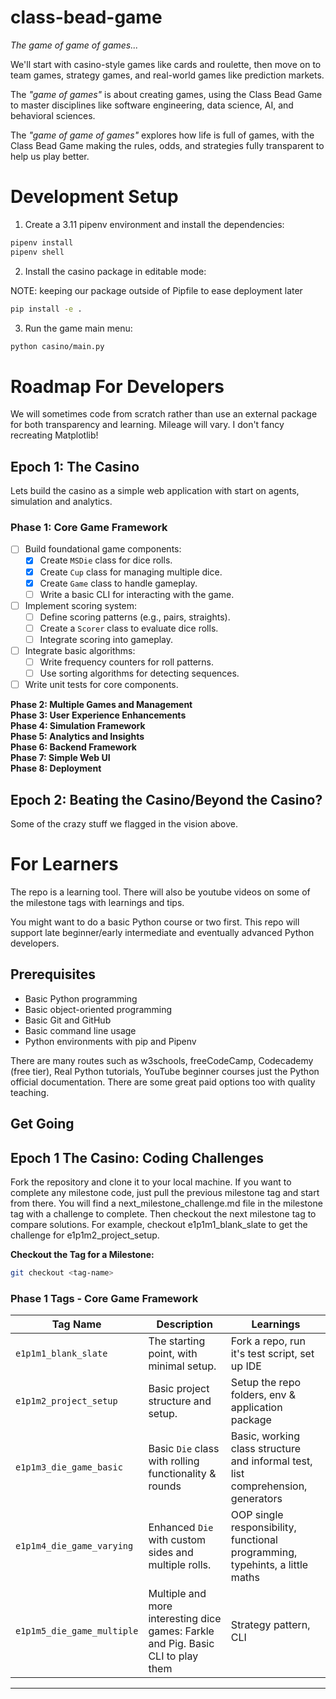 # class-bead-game
*The game of game of games...*

We'll start with casino-style games like cards and roulette, then move on to team games, strategy games, and real-world games like prediction markets.

The *"game of games"* is about creating games, using the Class Bead Game to master disciplines like software engineering, data science, AI, and behavioral sciences.

The *"game of game of games"* explores how life is full of games, with the Class Bead Game making the rules, odds, and strategies fully transparent to help us play better.

# Development Setup

1. Create a 3.11 pipenv environment and install the dependencies:

```bash
pipenv install
pipenv shell
```
2. Install the casino package in editable mode:

NOTE: keeping our package outside of Pipfile to ease deployment later

```bash
pip install -e .
```
3. Run the game main menu:

```bash
python casino/main.py
```

# Roadmap For Developers
We will sometimes code from scratch rather than use an external package for both transparency and learning. Mileage will vary. I don't fancy recreating Matplotlib!

## Epoch 1: The Casino
Lets build the casino as a simple web application with start on agents, simulation and analytics.

### **Phase 1: Core Game Framework**
- [ ] Build foundational game components:
  - [x] Create `MSDie` class for dice rolls.
  - [x] Create `Cup` class for managing multiple dice.
  - [x] Create `Game` class to handle gameplay.
  - [ ] Write a basic CLI for interacting with the game.
- [ ] Implement scoring system:
  - [ ] Define scoring patterns (e.g., pairs, straights).
  - [ ] Create a `Scorer` class to evaluate dice rolls.
  - [ ] Integrate scoring into gameplay.
- [ ] Integrate basic algorithms:
  - [ ] Write frequency counters for roll patterns.
  - [ ] Use sorting algorithms for detecting sequences.
- [ ] Write unit tests for core components.

**Phase 2: Multiple Games and Management**  
**Phase 3: User Experience Enhancements**  
**Phase 4: Simulation Framework**  
**Phase 5: Analytics and Insights**  
**Phase 6: Backend Framework**  
**Phase 7: Simple Web UI**  
**Phase 8: Deployment**  

## Epoch 2: Beating the Casino/Beyond the Casino?
Some of the crazy stuff we flagged in the vision above.

# For Learners

The repo is a learning tool. There will also be youtube videos on some of the milestone tags with learnings and tips.

You might want to do a basic Python course or two first. This repo will support late beginner/early intermediate and eventually advanced Python developers.

## Prerequisites
- Basic Python programming
- Basic object-oriented programming
- Basic Git and GitHub
- Basic command line usage
- Python environments with pip and Pipenv

There are many routes such as w3schools, freeCodeCamp, Codecademy (free tier), Real Python tutorials, YouTube beginner courses just the Python official documentation. There are some great paid options too with quality teaching.


## Get Going

## Epoch 1 The Casino: Coding Challenges

Fork the repository and clone it to your local machine. If you want to complete any milestone code, just pull the previous milestone tag and start from there. You will find a next_milestone_challenge.md file in the milestone tag with a challenge to complete. Then checkout the next milestone tag to compare solutions.
For example, checkout  e1p1m1_blank_slate to get the challenge for e1p1m2_project_setup.

**Checkout the Tag for a Milestone:**
   ```bash
   git checkout <tag-name>
   ```

### Phase 1 Tags - Core Game Framework

| Tag Name                | Description                                  | Learnings
|-------------------------|----------------------------------------------|----------------------------------------------------|
| `e1p1m1_blank_slate`    | The starting point, with minimal setup.      | Fork a repo, run it's test script, set up IDE      |
| `e1p1m2_project_setup`  | Basic project structure and setup.           | Setup the repo folders, env & application package |
| `e1p1m3_die_game_basic` | Basic `Die` class with rolling functionality & rounds| Basic, working class structure and informal test,  list comprehension, generators  |
| `e1p1m4_die_game_varying` | Enhanced `Die` with custom sides and multiple rolls. | OOP single responsibility, functional programming, typehints, a little maths |
| `e1p1m5_die_game_multiple` | Multiple and more interesting dice games: Farkle and Pig. Basic CLI to play them | Strategy pattern, CLI |

---



